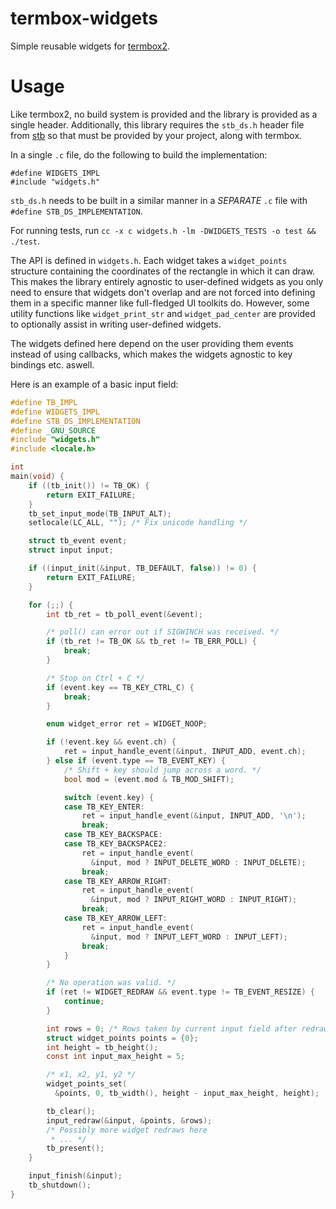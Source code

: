 # termbox-widgets

Simple reusable widgets for [termbox2](https://github.com/termbox/termbox2).

# Usage

Like termbox2, no build system is provided and the library is provided as a single header. Additionally, this library requires the `stb_ds.h` header file from [stb](https://github.com/nothings/stb) so that must be provided by your project, along with termbox.

In a single `.c` file, do the following to build the implementation:

```
#define WIDGETS_IMPL
#include "widgets.h"
```

`stb_ds.h` needs to be built in a similar manner in a _SEPARATE_ `.c` file with `#define STB_DS_IMPLEMENTATION`.

For running tests, run `cc -x c widgets.h -lm -DWIDGETS_TESTS -o test && ./test`.

The API is defined in `widgets.h`. Each widget takes a `widget_points` structure containing the coordinates of the rectangle in which it can draw. This makes the library entirely agnostic to user-defined widgets as you only need to ensure that widgets don't overlap and are not forced into defining them in a specific manner like full-fledged UI toolkits do. However, some utility functions like `widget_print_str` and `widget_pad_center` are provided to optionally assist in writing user-defined widgets.

The widgets defined here depend on the user providing them events instead of using callbacks, which makes the widgets agnostic to key bindings etc. aswell.

Here is an example of a basic input field:

```c
#define TB_IMPL
#define WIDGETS_IMPL
#define STB_DS_IMPLEMENTATION
#define _GNU_SOURCE
#include "widgets.h"
#include <locale.h>

int
main(void) {
	if ((tb_init()) != TB_OK) {
		return EXIT_FAILURE;
	}
	tb_set_input_mode(TB_INPUT_ALT);
	setlocale(LC_ALL, ""); /* Fix unicode handling */

	struct tb_event event;
	struct input input;

	if ((input_init(&input, TB_DEFAULT, false)) != 0) {
		return EXIT_FAILURE;
	}

	for (;;) {
		int tb_ret = tb_poll_event(&event);

		/* poll() can error out if SIGWINCH was received. */
		if (tb_ret != TB_OK && tb_ret != TB_ERR_POLL) {
			break;
		}

		/* Stop on Ctrl + C */
		if (event.key == TB_KEY_CTRL_C) {
			break;
		}

		enum widget_error ret = WIDGET_NOOP;

		if (!event.key && event.ch) {
			ret = input_handle_event(&input, INPUT_ADD, event.ch);
		} else if (event.type == TB_EVENT_KEY) {
			/* Shift + key should jump across a word. */
			bool mod = (event.mod & TB_MOD_SHIFT);

			switch (event.key) {
			case TB_KEY_ENTER:
				ret = input_handle_event(&input, INPUT_ADD, '\n');
				break;
			case TB_KEY_BACKSPACE:
			case TB_KEY_BACKSPACE2:
				ret = input_handle_event(
				  &input, mod ? INPUT_DELETE_WORD : INPUT_DELETE);
				break;
			case TB_KEY_ARROW_RIGHT:
				ret = input_handle_event(
				  &input, mod ? INPUT_RIGHT_WORD : INPUT_RIGHT);
				break;
			case TB_KEY_ARROW_LEFT:
				ret = input_handle_event(
				  &input, mod ? INPUT_LEFT_WORD : INPUT_LEFT);
				break;
			}
		}

		/* No operation was valid. */
		if (ret != WIDGET_REDRAW && event.type != TB_EVENT_RESIZE) {
			continue;
		}

		int rows = 0; /* Rows taken by current input field after redrawing. */
		struct widget_points points = {0};
		int height = tb_height();
		const int input_max_height = 5;

		/* x1, x2, y1, y2 */
		widget_points_set(
		  &points, 0, tb_width(), height - input_max_height, height);

		tb_clear();
		input_redraw(&input, &points, &rows);
		/* Possibly more widget redraws here
		 * ... */
		tb_present();
	}

	input_finish(&input);
	tb_shutdown();
}
```
